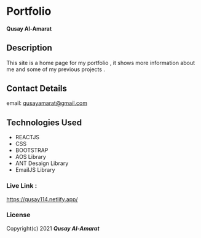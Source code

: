 # Portfolio


#### Qusay Al-Amarat

## Description

This site is a home page for my portfolio , it shows more information about me  and some of my previous projects . 

## Contact Details

email: qusayamarat@gmail.com

## Technologies Used

* REACTJS
* CSS
* BOOTSTRAP
* AOS Library
* ANT Desaign Library
* EmailJS Library


### Live Link : 
https://qusay114.netlify.app/

### License

Copyright(c) 2021 **_Qusay Al-Amarat_**